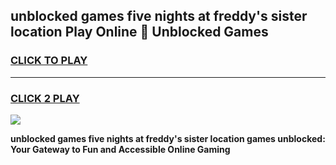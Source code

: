 
## unblocked games five nights at freddy's sister location Play Online 👋 Unblocked Games
<h3>
<a href="https://premium.freeplayer.one?title=unblocked_games_five_nights_at_freddy's_sister_location&ref=19F">CLICK TO PLAY</a></h3>
<hr>

<h3>
<a href="https://premium.freeplayer.one?title=unblocked_games_five_nights_at_freddy's_sister_location&ref=19F">CLICK 2 PLAY</a>
  
</h3>

<a href="https://premium.freeplayer.one?title=unblocked_games_five_nights_at_freddy's_sister_location&ref=19F"><img src="https://clearcache.store/games.png"></a>


**unblocked games five nights at freddy's sister location games unblocked: Your Gateway to Fun and Accessible Online Gaming**
